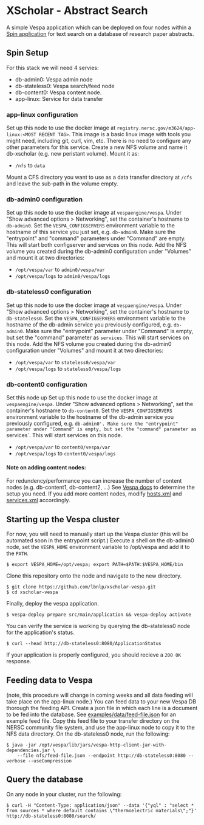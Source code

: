 # XScholar - Abstract Search

A simple Vespa application which can be deployed on four nodes within a [Spin application](https://www.nersc.gov/systems/spin/) for text search on a database of research paper abstracts.

## Spin Setup
For this stack we will need 4 servies: 
* db-admin0: Vespa admin node
* db-stateless0: Vespa search/feed node
* db-content0: Vespa content node.
* app-linux: Service for data transfer

### app-linux configuration
Set up this node to use the docker image at `registry.nersc.gov/m3624/app-linux:<MOST RECENT TAG>`. This image is a basic linux image with tools you might need, including git, curl, vim, etc. There is no need to configure any other parameters for this service. Create a new NFS volume and name it db-xscholar (e.g. new peristant volume). Mount it as:
* `/nfs` to `data`

Mount a CFS directory you want to use as a data transfer directory at `/cfs` and leave the sub-path in the volume empty. 

### db-admin0 configuration
Set up this node to use the docker image at `vespaengine/vespa`. Under "Show advanced options > Networking", set the container's hostname to `db-admin0`. Set the `VESPA_CONFIGSERVERS` environment variable to the hostname of this service you just set, e.g. `db-admin0`. Make sure the "entrypoint" and "command" parameters under "Command" are empty. This will start both configserver and services on this node. Add the NFS volume you created during the db-admin0 configuration under "Volumes" and mount it at two directories:
* `/opt/vespa/var` to `admin0/vespa/var`
* `/opt/vespa/logs` to `admin0/vespa/logs`

### db-stateless0 configuration
Set up this node to use the docker image at `vespaengine/vespa`. Under "Show advanced options > Networking", set the container's hostname to `db-stateless0`. Set the `VESPA_CONFIGSERVERS` environment variable to the hostname of the db-admin service you previously configured, e.g. `db-admin0`. Make sure the "entrypoint" parameter under "Command" is empty, but set the "command" parameter as `services`. This will start services on this node. Add the NFS volume you created during the db-admin0 configuration under "Volumes" and mount it at two directories:
* `/opt/vespa/var` to `stateless0/vespa/var`
* `/opt/vespa/logs` to `stateless0/vespa/logs`


### db-content0 configuration
Set this node up Set up this node to use the docker image at `vespaengine/vespa`. Under "Show advanced options > Networking", set the container's hostname to `db-content0`. Set the `VESPA_CONFIGSERVERS` environment variable to the hostname of the db-admin service you previously configured, e.g. `db-admin0'. Make sure the "entrypoint" parameter under "Command" is empty, but set the "command" parameter as `services`. This will start services on this node. 
* `/opt/vespa/var` to `content0/vespa/var`
* `/opt/vespa/logs` to `content0/vespa/logs`

#### Note on adding content nodes:
For redundency/performance you can increase the number of content nodes (e.g. db-content1, db-content2, ...) See [Vespa docs](https://docs.vespa.ai/documentation/performance/sizing-search.html) to determine the setup you need. If you add more content nodes, modify [hosts.xml](https://github.com/lbnlp/xscholar-vespa/blob/main/src/main/application/hosts.xml) and [services.xml](https://github.com/lbnlp/xscholar-vespa/blob/main/src/main/application/services.xml) accordingly. 


## Starting up the Vespa cluster
For now, you will need to manually start up the Vespa cluster (this will be automated soon in the entrypoint script.) Execute a shell on the db-admin0 node, set the `VESPA_HOME` environment variable to /opt/vespa and add it to the `PATH`. 

``` 
$ export VESPA_HOME=/opt/vespa; export PATH=$PATH:$VESPA_HOME/bin
```

Clone this repository onto the node and navigate to the new directory. 
```
$ git clone https://github.com/lbnlp/xscholar-vespa.git
$ cd xscholar-vespa
```

Finally, deploy the vespa application. 
```
$ vespa-deploy prepare src/main/application && vespa-deploy activate
```

You can verify the service is working by querying the db-stateless0 node for the application's status. 
```
$ curl --head http://db-stateless0:8080/ApplicationStatus
```
If your application is properly configured, you should recieve a `200 OK` response.

## Feeding data to Vespa
(note, this procedure will change in coming weeks and all data feeding will take place on the app-linux node.) 
You can feed data to your new Vespa DB thorough the feeding API. Create a json file in which each line is a document to be fed into the database. See [examples/data/feed-file.json](https://github.com/lbnlp/xscholar-vespa/blob/main/examples/data/feed-file.json) for an example feed file. Copy this feed file to your transfer directory on the NERSC community file system, and use the app-linux node to copy it to the NFS data directory. On the db-stateless0 node, run the following: 

```
$ java -jar /opt/vespa/lib/jars/vespa-http-client-jar-with-dependencies.jar \
    --file nfs/feed-file.json --endpoint http://db-stateless0:8080 --verbose --useCompression
```

## Query the database
On any node in your cluster, run the following: 
```
$ curl -H "Content-Type: application/json" --data '{"yql" : "select * from sources * where default contains \"thermoelectric materials\";"}' http://db-stateless0:8080/search/
```


